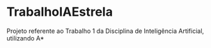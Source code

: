 # TrabalhoIAEstrela
Projeto referente ao Trabalho 1 da Disciplina de Inteligência Artificial, utilizando A*
